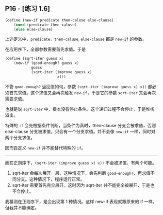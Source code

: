 ## P16 - [练习 1.6]

``` Scheme
(define (new-if predicate then-caluse else-clause)
    (cond (predicate then-caluse)
    (else else-clause)
```

上述定义中，`predicate`，`then-caluse`, `else-clause` 都是 `new-if` 的参数。

在应用序下，全部参数需要首先求值。于是

``` Scheme
(define (sqrt-iter guess x)
    (new-if (good-enough? guess x)
            guess
            (sqrt-iter (improve guess x)
                        x)))
```

不管 `good-enough?` 返回值如何，参数 `(sqrt-iter (improve guess x) x))` 都必须首先求值。这个求值又会再次触发 `new-if`，于是它的参数 `sqrt-iter` 又会再次需要求值。

也就是说 `sqrt-iter` 中，根本没有停止条件。这个递归过程不会停止，于是堆栈溢出。

特殊的 `if` 会先根据条件判断，当条件为真时，then-clause 分支会被求值，否则 else-clause 分支被求值。只会有一个分支求值。并不会像 `new-if` 一样，同时对两个分支求值。

因而自定义 `new-if` 并不能替代特殊的 `if`。

-------

而在正则序下，`(sqrt-iter (improve guess x) x))` 不会被求值，有两个可能。

1. sqrt-iter 会每次展开一层，这种情况下，会先判断 `good-enough?`，再求值不同分支。这种情况下，程序运行正常。
2. sqrt-iter 需要首先完全展开。这时因为 sqrt-iter 并不能完全被展开，于是也不会停止。

我猜测在正则序下，是会出现第 1 种情况。这样 new-if 表现就跟原来的 if 一样。但我并不能确定。

